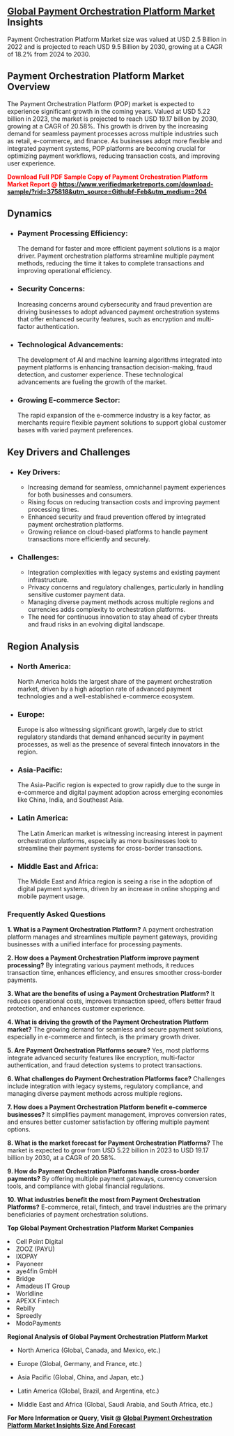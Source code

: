<h2><a href="https://www.verifiedmarketreports.com/download-sample/?rid=375818&amp;utm_source=Githubf&amp;utm_medium=204" target="_blank">Global Payment Orchestration Platform Market</a> Insights</h2><p>Payment Orchestration Platform Market size was valued at USD 2.5 Billion in 2022 and is projected to reach USD 9.5 Billion by 2030, growing at a CAGR of 18.2% from 2024 to 2030.</p><p> <h2>Payment Orchestration Platform Market Overview</h2> <p>The Payment Orchestration Platform (POP) market is expected to experience significant growth in the coming years. Valued at USD 5.22 billion in 2023, the market is projected to reach USD 19.17 billion by 2030, growing at a CAGR of 20.58%. This growth is driven by the increasing demand for seamless payment processes across multiple industries such as retail, e-commerce, and finance. As businesses adopt more flexible and integrated payment systems, POP platforms are becoming crucial for optimizing payment workflows, reducing transaction costs, and improving user experience.</p> <p><strong><p><span class=""><span style="color: #ff0000;"><strong>Download Full PDF Sample Copy of Payment Orchestration Platform Market Report</strong> @ </span><a href="https://www.verifiedmarketreports.com/download-sample/?rid=375818&amp;utm_source=Githubf-Feb&amp;utm_medium=204" target="_blank">https://www.verifiedmarketreports.com/download-sample/?rid=375818&amp;utm_source=Githubf-Feb&amp;utm_medium=204</a></span></p></strong></p> <h2>Dynamics</h2> <ul> <li><h3>Payment Processing Efficiency:</h3> The demand for faster and more efficient payment solutions is a major driver. Payment orchestration platforms streamline multiple payment methods, reducing the time it takes to complete transactions and improving operational efficiency.</li> <li><h3>Security Concerns:</h3> Increasing concerns around cybersecurity and fraud prevention are driving businesses to adopt advanced payment orchestration systems that offer enhanced security features, such as encryption and multi-factor authentication.</li> <li><h3>Technological Advancements:</h3> The development of AI and machine learning algorithms integrated into payment platforms is enhancing transaction decision-making, fraud detection, and customer experience. These technological advancements are fueling the growth of the market.</li> <li><h3>Growing E-commerce Sector:</h3> The rapid expansion of the e-commerce industry is a key factor, as merchants require flexible payment solutions to support global customer bases with varied payment preferences.</li> </ul> <h2>Key Drivers and Challenges</h2> <ul> <li><h3>Key Drivers:</h3> <ul> <li>Increasing demand for seamless, omnichannel payment experiences for both businesses and consumers.</li> <li>Rising focus on reducing transaction costs and improving payment processing times.</li> <li>Enhanced security and fraud prevention offered by integrated payment orchestration platforms.</li> <li>Growing reliance on cloud-based platforms to handle payment transactions more efficiently and securely.</li> </ul> </li> <li><h3>Challenges:</h3> <ul> <li>Integration complexities with legacy systems and existing payment infrastructure.</li> <li>Privacy concerns and regulatory challenges, particularly in handling sensitive customer payment data.</li> <li>Managing diverse payment methods across multiple regions and currencies adds complexity to orchestration platforms.</li> <li>The need for continuous innovation to stay ahead of cyber threats and fraud risks in an evolving digital landscape.</li> </ul> </li> </ul> <h2>Region Analysis</h2> <ul> <li><h3>North America:</h3> North America holds the largest share of the payment orchestration market, driven by a high adoption rate of advanced payment technologies and a well-established e-commerce ecosystem.</li> <li><h3>Europe:</h3> Europe is also witnessing significant growth, largely due to strict regulatory standards that demand enhanced security in payment processes, as well as the presence of several fintech innovators in the region.</li> <li><h3>Asia-Pacific:</h3> The Asia-Pacific region is expected to grow rapidly due to the surge in e-commerce and digital payment adoption across emerging economies like China, India, and Southeast Asia.</li> <li><h3>Latin America:</h3> The Latin American market is witnessing increasing interest in payment orchestration platforms, especially as more businesses look to streamline their payment systems for cross-border transactions.</li> <li><h3>Middle East and Africa:</h3> The Middle East and Africa region is seeing a rise in the adoption of digital payment systems, driven by an increase in online shopping and mobile payment usage.</li> </ul> <h3>Frequently Asked Questions</h3> <p><strong>1. What is a Payment Orchestration Platform?</strong> A payment orchestration platform manages and streamlines multiple payment gateways, providing businesses with a unified interface for processing payments.</p> <p><strong>2. How does a Payment Orchestration Platform improve payment processing?</strong> By integrating various payment methods, it reduces transaction time, enhances efficiency, and ensures smoother cross-border payments.</p> <p><strong>3. What are the benefits of using a Payment Orchestration Platform?</strong> It reduces operational costs, improves transaction speed, offers better fraud protection, and enhances customer experience.</p> <p><strong>4. What is driving the growth of the Payment Orchestration Platform market?</strong> The growing demand for seamless and secure payment solutions, especially in e-commerce and fintech, is the primary growth driver.</p> <p><strong>5. Are Payment Orchestration Platforms secure?</strong> Yes, most platforms integrate advanced security features like encryption, multi-factor authentication, and fraud detection systems to protect transactions.</p> <p><strong>6. What challenges do Payment Orchestration Platforms face?</strong> Challenges include integration with legacy systems, regulatory compliance, and managing diverse payment methods across multiple regions.</p> <p><strong>7. How does a Payment Orchestration Platform benefit e-commerce businesses?</strong> It simplifies payment management, improves conversion rates, and ensures better customer satisfaction by offering multiple payment options.</p> <p><strong>8. What is the market forecast for Payment Orchestration Platforms?</strong> The market is expected to grow from USD 5.22 billion in 2023 to USD 19.17 billion by 2030, at a CAGR of 20.58%.</p> <p><strong>9. How do Payment Orchestration Platforms handle cross-border payments?</strong> By offering multiple payment gateways, currency conversion tools, and compliance with global financial regulations.</p> <p><strong>10. What industries benefit the most from Payment Orchestration Platforms?</strong> E-commerce, retail, fintech, and travel industries are the primary beneficiaries of payment orchestration solutions.</p> </p><p><strong>Top Global Payment Orchestration Platform Market Companies</strong></p><div data-test-id=""><p><li>Cell Point Digital</li><li> ZOOZ (PAYU)</li><li> IXOPAY</li><li> Payoneer</li><li> aye4fin GmbH</li><li> Bridge</li><li> Amadeus IT Group</li><li> Worldline</li><li> APEXX Fintech</li><li> Rebilly</li><li> Spreedly</li><li> ModoPayments</li></p><div><strong>Regional Analysis of&nbsp;Global Payment Orchestration Platform Market</strong></div><ul><li dir="ltr"><p dir="ltr">North America&nbsp;(Global, Canada, and Mexico, etc.)</p></li><li dir="ltr"><p dir="ltr">Europe (Global, Germany, and France, etc.)</p></li><li dir="ltr"><p dir="ltr">Asia Pacific&nbsp;(Global, China, and Japan, etc.)</p></li><li dir="ltr"><p dir="ltr">Latin America&nbsp;(Global, Brazil, and Argentina, etc.)</p></li><li dir="ltr">Middle East and Africa&nbsp;(Global, Saudi Arabia, and South Africa, etc.)</li></ul><p><strong>For More Information or Query, Visit @&nbsp;</strong><strong><a href="https://www.verifiedmarketreports.com/product/payment-orchestration-platform-market/?utm_source=Githubf&amp;utm_medium=204" target="_blank">Global Payment Orchestration Platform Market Insights Size And Forecast</a></strong></p></div>
